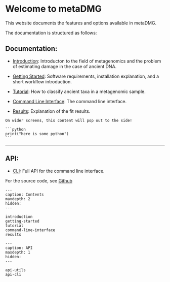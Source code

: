 # Welcome to metaDMG


This website documents the features and options available in metaDMG.

The documentation is structured as follows:
## Documentation:

- [Introduction](introduction): Introducton to the field of metagenomics and the problem of estimating damage in the case of ancient DNA.

- [Getting Started](getting-started): Software requirements, installation explanation, and a short workflow introduction.

- [Tutorial](tutorial): How to classify ancient taxa in a metagenomic sample.

- [Command Line Interface](command-line-interface): The command line interface.

- [Results](results): Explanation of the fit results.

```{margin} Look, some margin content!
On wider screens, this content will pop out to the side!
```

````{margin} Code blocks in margins
```python
print("here is some python")
```
````

---

## API:

- [CLI](api-cli): Full API for the command line interface.

For the source code, see [Github](https://github.com/metaDMG/metaDMG)


```{toctree}
---
caption: Contents
maxdepth: 2
hidden:
---

introduction
getting-started
tutorial
command-line-interface
results
```


```{toctree}
---
caption: API
maxdepth: 1
hidden:
---

api-utils
api-cli
```

<!-- &ensp; &ensp;&ensp;&ensp; -->
<!-- <span style="font-size:larger;">word</span> -->

